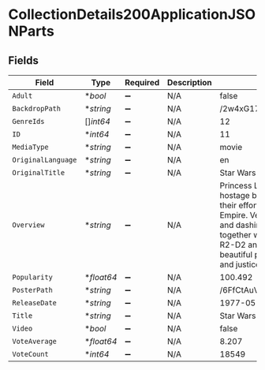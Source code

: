 # CollectionDetails200ApplicationJSONParts


## Fields

| Field                                                                                                                                                                                                                                                                                                                    | Type                                                                                                                                                                                                                                                                                                                     | Required                                                                                                                                                                                                                                                                                                                 | Description                                                                                                                                                                                                                                                                                                              | Example                                                                                                                                                                                                                                                                                                                  |
| ------------------------------------------------------------------------------------------------------------------------------------------------------------------------------------------------------------------------------------------------------------------------------------------------------------------------ | ------------------------------------------------------------------------------------------------------------------------------------------------------------------------------------------------------------------------------------------------------------------------------------------------------------------------ | ------------------------------------------------------------------------------------------------------------------------------------------------------------------------------------------------------------------------------------------------------------------------------------------------------------------------ | ------------------------------------------------------------------------------------------------------------------------------------------------------------------------------------------------------------------------------------------------------------------------------------------------------------------------ | ------------------------------------------------------------------------------------------------------------------------------------------------------------------------------------------------------------------------------------------------------------------------------------------------------------------------ |
| `Adult`                                                                                                                                                                                                                                                                                                                  | **bool*                                                                                                                                                                                                                                                                                                                  | :heavy_minus_sign:                                                                                                                                                                                                                                                                                                       | N/A                                                                                                                                                                                                                                                                                                                      | false                                                                                                                                                                                                                                                                                                                    |
| `BackdropPath`                                                                                                                                                                                                                                                                                                           | **string*                                                                                                                                                                                                                                                                                                                | :heavy_minus_sign:                                                                                                                                                                                                                                                                                                       | N/A                                                                                                                                                                                                                                                                                                                      | /2w4xG178RpB4MDAIfTkqAuSJzec.jpg                                                                                                                                                                                                                                                                                         |
| `GenreIds`                                                                                                                                                                                                                                                                                                               | []*int64*                                                                                                                                                                                                                                                                                                                | :heavy_minus_sign:                                                                                                                                                                                                                                                                                                       | N/A                                                                                                                                                                                                                                                                                                                      | 12                                                                                                                                                                                                                                                                                                                       |
| `ID`                                                                                                                                                                                                                                                                                                                     | **int64*                                                                                                                                                                                                                                                                                                                 | :heavy_minus_sign:                                                                                                                                                                                                                                                                                                       | N/A                                                                                                                                                                                                                                                                                                                      | 11                                                                                                                                                                                                                                                                                                                       |
| `MediaType`                                                                                                                                                                                                                                                                                                              | **string*                                                                                                                                                                                                                                                                                                                | :heavy_minus_sign:                                                                                                                                                                                                                                                                                                       | N/A                                                                                                                                                                                                                                                                                                                      | movie                                                                                                                                                                                                                                                                                                                    |
| `OriginalLanguage`                                                                                                                                                                                                                                                                                                       | **string*                                                                                                                                                                                                                                                                                                                | :heavy_minus_sign:                                                                                                                                                                                                                                                                                                       | N/A                                                                                                                                                                                                                                                                                                                      | en                                                                                                                                                                                                                                                                                                                       |
| `OriginalTitle`                                                                                                                                                                                                                                                                                                          | **string*                                                                                                                                                                                                                                                                                                                | :heavy_minus_sign:                                                                                                                                                                                                                                                                                                       | N/A                                                                                                                                                                                                                                                                                                                      | Star Wars                                                                                                                                                                                                                                                                                                                |
| `Overview`                                                                                                                                                                                                                                                                                                               | **string*                                                                                                                                                                                                                                                                                                                | :heavy_minus_sign:                                                                                                                                                                                                                                                                                                       | N/A                                                                                                                                                                                                                                                                                                                      | Princess Leia is captured and held hostage by the evil Imperial forces in their effort to take over the galactic Empire. Venturesome Luke Skywalker and dashing captain Han Solo team together with the loveable robot duo R2-D2 and C-3PO to rescue the beautiful princess and restore peace and justice in the Empire. |
| `Popularity`                                                                                                                                                                                                                                                                                                             | **float64*                                                                                                                                                                                                                                                                                                               | :heavy_minus_sign:                                                                                                                                                                                                                                                                                                       | N/A                                                                                                                                                                                                                                                                                                                      | 100.492                                                                                                                                                                                                                                                                                                                  |
| `PosterPath`                                                                                                                                                                                                                                                                                                             | **string*                                                                                                                                                                                                                                                                                                                | :heavy_minus_sign:                                                                                                                                                                                                                                                                                                       | N/A                                                                                                                                                                                                                                                                                                                      | /6FfCtAuVAW8XJjZ7eWeLibRLWTw.jpg                                                                                                                                                                                                                                                                                         |
| `ReleaseDate`                                                                                                                                                                                                                                                                                                            | **string*                                                                                                                                                                                                                                                                                                                | :heavy_minus_sign:                                                                                                                                                                                                                                                                                                       | N/A                                                                                                                                                                                                                                                                                                                      | 1977-05-25                                                                                                                                                                                                                                                                                                               |
| `Title`                                                                                                                                                                                                                                                                                                                  | **string*                                                                                                                                                                                                                                                                                                                | :heavy_minus_sign:                                                                                                                                                                                                                                                                                                       | N/A                                                                                                                                                                                                                                                                                                                      | Star Wars                                                                                                                                                                                                                                                                                                                |
| `Video`                                                                                                                                                                                                                                                                                                                  | **bool*                                                                                                                                                                                                                                                                                                                  | :heavy_minus_sign:                                                                                                                                                                                                                                                                                                       | N/A                                                                                                                                                                                                                                                                                                                      | false                                                                                                                                                                                                                                                                                                                    |
| `VoteAverage`                                                                                                                                                                                                                                                                                                            | **float64*                                                                                                                                                                                                                                                                                                               | :heavy_minus_sign:                                                                                                                                                                                                                                                                                                       | N/A                                                                                                                                                                                                                                                                                                                      | 8.207                                                                                                                                                                                                                                                                                                                    |
| `VoteCount`                                                                                                                                                                                                                                                                                                              | **int64*                                                                                                                                                                                                                                                                                                                 | :heavy_minus_sign:                                                                                                                                                                                                                                                                                                       | N/A                                                                                                                                                                                                                                                                                                                      | 18549                                                                                                                                                                                                                                                                                                                    |